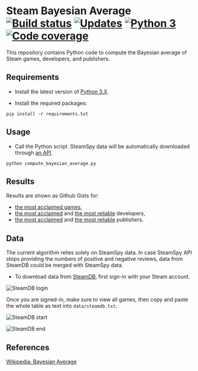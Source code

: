 # Steam Bayesian Average [![Build status][Build image]][Build] [![Updates][Dependency image]][PyUp] [![Python 3][Python3 image]][PyUp] [![Code coverage][Codecov image]][Codecov]

  [Build]: https://travis-ci.org/woctezuma/Steam-Bayesian-Average
  [Build image]: https://travis-ci.org/woctezuma/Steam-Bayesian-Average.svg?branch=master

  [PyUp]: https://pyup.io/repos/github/woctezuma/Steam-Bayesian-Average/
  [Dependency image]: https://pyup.io/repos/github/woctezuma/Steam-Bayesian-Average/shield.svg
  [Python3 image]: https://pyup.io/repos/github/woctezuma/Steam-Bayesian-Average/python-3-shield.svg

  [Codecov]: https://codecov.io/gh/woctezuma/Steam-Bayesian-Average
  [Codecov image]: https://codecov.io/gh/woctezuma/Steam-Bayesian-Average/branch/master/graph/badge.svg

This repository contains Python code to compute the Bayesian average of Steam games, developers, and publishers.

## Requirements

- Install the latest version of [Python 3.X](https://www.python.org/downloads/).

- Install the required packages:

```
pip install -r requirements.txt
```

## Usage

- Call the Python script. SteamSpy data will be automatically downloaded through [an API](https://steamspy.com/api.php).

```
python compute_bayesian_average.py
```

## Results

Results are shown as Github Gists for:
 - [the most acclaimed games](https://gist.github.com/woctezuma/52286a88ebfbe36709770020ec3a32f9),
 - [the most acclaimed](https://gist.github.com/woctezuma/83267034f823e5a8debd48a2c2251cb5) and [the most reliable](https://gist.github.com/woctezuma/0c7c11b09281c6f30de152011d080b83) developers,
 - [the most acclaimed](https://gist.github.com/woctezuma/adfeb0d0b624ccd28ffbc9ea5c3440d1) and [the most reliable](https://gist.github.com/woctezuma/714cb341c60ea5e74174fc5af472f100) publishers.

## Data

The current algorithm relies solely on SteamSpy data. In case SteamSpy API stops providing the numbers of positive and
negative reviews, data from SteamDB could be merged with SteamSpy data.

- To download data from [SteamDB](https://steamdb.info/stats/gameratings/?all), first sign-in with your Steam account.

![SteamDB login](https://i.imgur.com/cPO5t8v.png)

Once you are signed-in, make sure to view all games, then copy and paste the whole table as text into `data/steamdb.txt`.

![SteamDB start](https://i.imgur.com/PzwJXA3.png)

![SteamDB end](https://i.imgur.com/Mf8k1nY.png)

## References

[Wikipedia: Bayesian Average](https://en.wikipedia.org/wiki/Bayesian_average)

